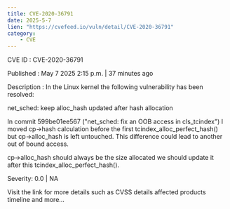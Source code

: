 ```yaml
---
title: CVE-2020-36791
date: 2025-5-7
lien: "https://cvefeed.io/vuln/detail/CVE-2020-36791"
category:
    - CVE
---
```


CVE ID : CVE-2020-36791

Published :  May 7
2025
2:15 p.m. | 37 minutes ago

Description : In the Linux kernel
the following vulnerability has been resolved:

net_sched: keep alloc_hash updated after hash allocation

In commit 599be01ee567 ("net_sched: fix an OOB access in cls_tcindex")
I moved cp->hash calculation before the first
tcindex_alloc_perfect_hash()
but cp->alloc_hash is left untouched.
This difference could lead to another out of bound access.

cp->alloc_hash should always be the size allocated
we should
update it after this tcindex_alloc_perfect_hash().

Severity: 0.0 | NA

Visit the link for more details
such as CVSS details
affected products
timeline
and more...
